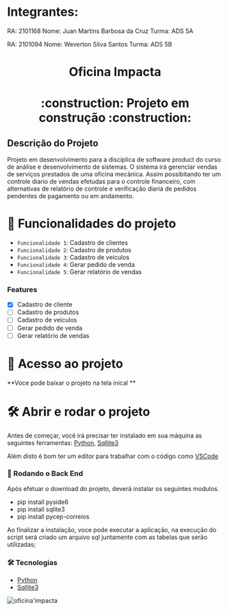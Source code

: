 
# Integrantes:

RA:    2101168
Nome:  Juan Martins Barbosa da Cruz
Turma: ADS 5A

RA:    2101094
Nome:  Weverton Silva Santos
Turma:  ADS 5B 


<h1 align="center"> Oficina Impacta </h1>
<h1 align="center">:construction: Projeto em construção :construction: </h1>

## Descrição do Projeto

Projeto em desenvolvimento para a disciplica de software product do curso de análise e desenvolvimento de sistemas. 
O sistema irá gerenciar vendas de serviços prestados de uma oficina mecânica. Assim possibitando ter um controle diario de vendas efetudas para o controle financeiro, com alternativas de relatório de controle e verificação diariá de pedidos pendentes de pagamento ou em andamento. 




# :hammer: Funcionalidades do projeto

- `Funcionalidade 1`: Cadastro de clientes 
- `Funcionalidade 2`: Cadastro de produtos
- `Funcionalidade 3`: Cadastro de veiculos
- `Funcionalidade 4`: Gerar pedido de venda
- `Funcionalidade 5`: Gerar relatório de vendas

### Features

- [x] Cadastro de cliente
- [ ] Cadastro de produtos
- [ ] Cadastro de veiculos
- [ ] Gerar pedido de venda
- [ ] Gerar relatório de vendas

# 📁 Acesso ao projeto

**Voce pode baixar o projeto na tela inical **

# 🛠️ Abrir e rodar o projeto

Antes de começar, você irá precisar ter instalado em sua máquina as seguintes ferramentas:
[Python](https://www.python.org/), [Sqllite3](https://sqlite.org/index.html)

Além disto é bom ter um editor para trabalhar com o código como [VSCode](https://code.visualstudio.com/)

### 🎲 Rodando o Back End

Após efetuar o download do projeto, deverá instalar os seguintes modulos.

- pip install pyside6
- pip install sqlite3
- pip install pycep-correios

Ao finalizar a instalação, voce pode executar a aplicação, na execução do script será criado um arquivo sql juntamente com as tabelas que serão utilizadas;

### 🛠 Tecnologias
- [Python](https://www.python.org/)
- [Sqllite3](https://sqlite.org/index.html)

![oficina'impacta](https://user-images.githubusercontent.com/81659894/231619146-998583d9-4542-477c-a3c1-dab7a932139c.jpg)



